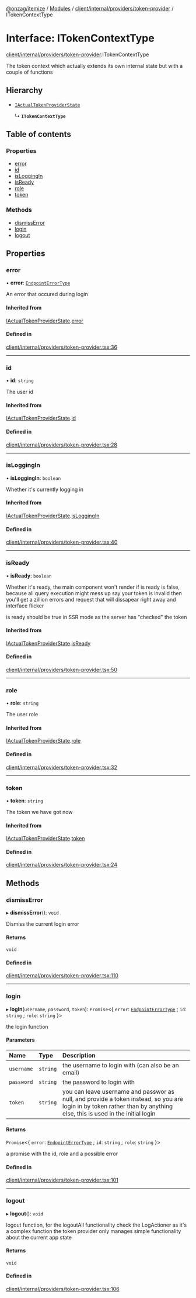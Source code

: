 [@onzag/itemize](../README.md) / [Modules](../modules.md) / [client/internal/providers/token-provider](../modules/client_internal_providers_token_provider.md) / ITokenContextType

# Interface: ITokenContextType

[client/internal/providers/token-provider](../modules/client_internal_providers_token_provider.md).ITokenContextType

The token context which actually extends its own internal state
but with a couple of functions

## Hierarchy

- [`IActualTokenProviderState`](client_internal_providers_token_provider.IActualTokenProviderState.md)

  ↳ **`ITokenContextType`**

## Table of contents

### Properties

- [error](client_internal_providers_token_provider.ITokenContextType.md#error)
- [id](client_internal_providers_token_provider.ITokenContextType.md#id)
- [isLoggingIn](client_internal_providers_token_provider.ITokenContextType.md#isloggingin)
- [isReady](client_internal_providers_token_provider.ITokenContextType.md#isready)
- [role](client_internal_providers_token_provider.ITokenContextType.md#role)
- [token](client_internal_providers_token_provider.ITokenContextType.md#token)

### Methods

- [dismissError](client_internal_providers_token_provider.ITokenContextType.md#dismisserror)
- [login](client_internal_providers_token_provider.ITokenContextType.md#login)
- [logout](client_internal_providers_token_provider.ITokenContextType.md#logout)

## Properties

### error

• **error**: [`EndpointErrorType`](../modules/base_errors.md#endpointerrortype)

An error that occured during login

#### Inherited from

[IActualTokenProviderState](client_internal_providers_token_provider.IActualTokenProviderState.md).[error](client_internal_providers_token_provider.IActualTokenProviderState.md#error)

#### Defined in

[client/internal/providers/token-provider.tsx:36](https://github.com/onzag/itemize/blob/f2db74a5/client/internal/providers/token-provider.tsx#L36)

___

### id

• **id**: `string`

The user id

#### Inherited from

[IActualTokenProviderState](client_internal_providers_token_provider.IActualTokenProviderState.md).[id](client_internal_providers_token_provider.IActualTokenProviderState.md#id)

#### Defined in

[client/internal/providers/token-provider.tsx:28](https://github.com/onzag/itemize/blob/f2db74a5/client/internal/providers/token-provider.tsx#L28)

___

### isLoggingIn

• **isLoggingIn**: `boolean`

Whether it's currently logging in

#### Inherited from

[IActualTokenProviderState](client_internal_providers_token_provider.IActualTokenProviderState.md).[isLoggingIn](client_internal_providers_token_provider.IActualTokenProviderState.md#isloggingin)

#### Defined in

[client/internal/providers/token-provider.tsx:40](https://github.com/onzag/itemize/blob/f2db74a5/client/internal/providers/token-provider.tsx#L40)

___

### isReady

• **isReady**: `boolean`

Whether it's ready, the main component won't render
if is ready is false, because all query execution might mess up
say your token is invalid then you'll get a zillion errors and request
that will dissapear right away and interface flicker

is ready should be true in SSR mode as the server has "checked"
the token

#### Inherited from

[IActualTokenProviderState](client_internal_providers_token_provider.IActualTokenProviderState.md).[isReady](client_internal_providers_token_provider.IActualTokenProviderState.md#isready)

#### Defined in

[client/internal/providers/token-provider.tsx:50](https://github.com/onzag/itemize/blob/f2db74a5/client/internal/providers/token-provider.tsx#L50)

___

### role

• **role**: `string`

The user role

#### Inherited from

[IActualTokenProviderState](client_internal_providers_token_provider.IActualTokenProviderState.md).[role](client_internal_providers_token_provider.IActualTokenProviderState.md#role)

#### Defined in

[client/internal/providers/token-provider.tsx:32](https://github.com/onzag/itemize/blob/f2db74a5/client/internal/providers/token-provider.tsx#L32)

___

### token

• **token**: `string`

The token we have got now

#### Inherited from

[IActualTokenProviderState](client_internal_providers_token_provider.IActualTokenProviderState.md).[token](client_internal_providers_token_provider.IActualTokenProviderState.md#token)

#### Defined in

[client/internal/providers/token-provider.tsx:24](https://github.com/onzag/itemize/blob/f2db74a5/client/internal/providers/token-provider.tsx#L24)

## Methods

### dismissError

▸ **dismissError**(): `void`

Dismiss the current login error

#### Returns

`void`

#### Defined in

[client/internal/providers/token-provider.tsx:110](https://github.com/onzag/itemize/blob/f2db74a5/client/internal/providers/token-provider.tsx#L110)

___

### login

▸ **login**(`username`, `password`, `token`): `Promise`<{ `error`: [`EndpointErrorType`](../modules/base_errors.md#endpointerrortype) ; `id`: `string` ; `role`: `string`  }\>

the login function

#### Parameters

| Name | Type | Description |
| :------ | :------ | :------ |
| `username` | `string` | the username to login with (can also be an email) |
| `password` | `string` | the password to login with |
| `token` | `string` | you can leave username and passwor as null, and provide a token instead, so you are login in by token rather than by anything else, this is used in the initial login |

#### Returns

`Promise`<{ `error`: [`EndpointErrorType`](../modules/base_errors.md#endpointerrortype) ; `id`: `string` ; `role`: `string`  }\>

a promise with the id, role and a possible error

#### Defined in

[client/internal/providers/token-provider.tsx:101](https://github.com/onzag/itemize/blob/f2db74a5/client/internal/providers/token-provider.tsx#L101)

___

### logout

▸ **logout**(): `void`

logout function, for the logoutAll functionality check the LogActioner as it's a complex function
the token provider only manages simple functionality about the current app state

#### Returns

`void`

#### Defined in

[client/internal/providers/token-provider.tsx:106](https://github.com/onzag/itemize/blob/f2db74a5/client/internal/providers/token-provider.tsx#L106)
